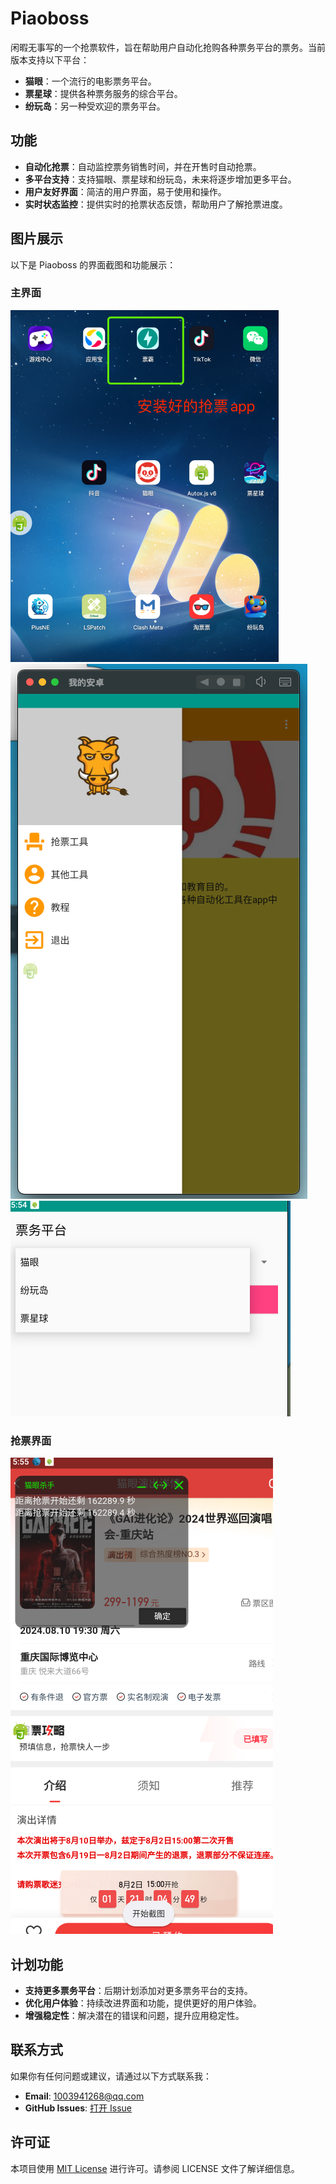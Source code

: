 # Piaoboss

闲暇无事写的一个抢票软件，旨在帮助用户自动化抢购各种票务平台的票务。当前版本支持以下平台：

- **猫眼**：一个流行的电影票务平台。
- **票星球**：提供各种票务服务的综合平台。
- **纷玩岛**：另一种受欢迎的票务平台。

## 功能

- **自动化抢票**：自动监控票务销售时间，并在开售时自动抢票。
- **多平台支持**：支持猫眼、票星球和纷玩岛，未来将逐步增加更多平台。
- **用户友好界面**：简洁的用户界面，易于使用和操作。
- **实时状态监控**：提供实时的抢票状态反馈，帮助用户了解抢票进度。

## 图片展示

以下是 Piaoboss 的界面截图和功能展示：

### 主界面
![主界面1](docs/1.png)
![主界面1](docs/0.png)
![主界面2](docs/2.png)

### 抢票界面

![抢票界面](docs/3.png)

## 计划功能

- **支持更多票务平台**：后期计划添加对更多票务平台的支持。
- **优化用户体验**：持续改进界面和功能，提供更好的用户体验。
- **增强稳定性**：解决潜在的错误和问题，提升应用稳定性。

## 联系方式

如果你有任何问题或建议，请通过以下方式联系我：

- **Email**: 1003941268@qq.com
- **GitHub Issues**: [打开 Issue](https://github.com/code-innovator-zyx/piaoboss/issues)

## 许可证

本项目使用 [MIT License](LICENSE) 进行许可。请参阅 LICENSE 文件了解详细信息。

